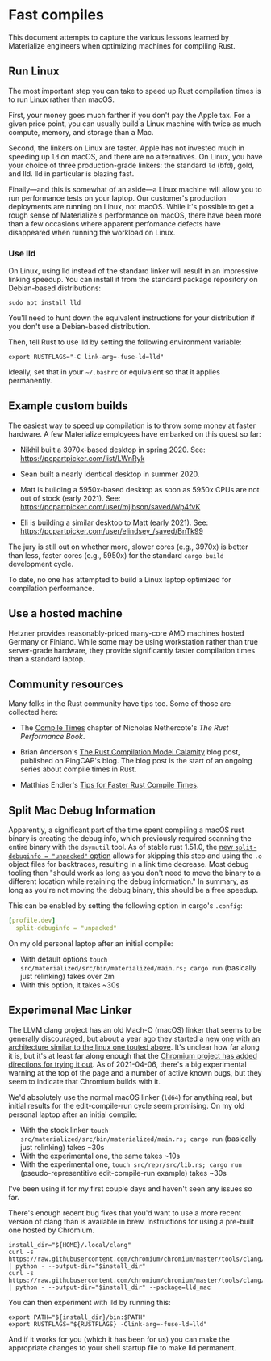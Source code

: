 # Fast compiles

This document attempts to capture the various lessons learned by Materialize
engineers when optimizing machines for compiling Rust.

## Run Linux

The most important step you can take to speed up Rust compilation times is to
run Linux rather than macOS.

First, your money goes much farther if you don't pay the Apple tax. For a given
price point, you can usually build a Linux machine with twice as much compute,
memory, and storage than a Mac.

Second, the linkers on Linux are faster. Apple has not invested much in speeding
up `ld` on macOS, and there are no alternatives. On Linux, you have your choice
of three production-grade linkers: the standard `ld` (bfd), gold, and lld. lld
in particular is blazing fast.

Finally—and this is somewhat of an aside—a Linux machine will allow you to run
performance tests on your laptop. Our customer's production deployments are
running on Linux, not macOS. While it's possible to get a rough sense of
Materialize's performance on macOS, there have been more than a few occasions
where apparent perfomance defects have disappeared when running the workload on
Linux.

### Use lld

On Linux, using lld instead of the standard linker will result in an impressive
linking speedup. You can install it from the standard package repository on
Debian-based distributions:

```shell
sudo apt install lld
```

You'll need to hunt down the equivalent instructions for your distribution if
you don't use a Debian-based distribution.

Then, tell Rust to use lld by setting the following environment variable:

```shell
export RUSTFLAGS="-C link-arg=-fuse-ld=lld"
```

Ideally, set that in your `~/.bashrc` or equivalent so that it applies
permanently.

## Example custom builds

The easiest way to speed up compilation is to throw some money at faster
hardware. A few Materialize employees have embarked on this quest so far:

  * Nikhil built a 3970x-based desktop in spring 2020.
    See: https://pcpartpicker.com/list/LWnRyk

  * Sean built a nearly identical desktop in summer 2020.

  * Matt is building a 5950x-based desktop as soon as 5950x CPUs
    are not out of stock (early 2021).
    See: https://pcpartpicker.com/user/mjibson/saved/Wp4fvK

  * Eli is building a similar desktop to Matt (early 2021).
    See: https://pcpartpicker.com/user/elindsey_/saved/BnTk99

The jury is still out on whether more, slower cores (e.g., 3970x) is better than
less, faster cores (e.g., 5950x) for the standard `cargo build` development
cycle.

To date, no one has attempted to build a Linux laptop optimized for compilation
performance.

## Use a hosted machine

Hetzner provides reasonably-priced many-core AMD machines hosted Germany or Finland. While some may be using workstation rather than true server-grade hardware, they provide significantly faster compilation times than a standard laptop.

## Community resources

Many folks in the Rust community have tips too. Some of those are collected
here:

  * The [Compile Times][nethercote] chapter of Nicholas Nethercote's *The Rust
    Performance Book*.

  * Brian Anderson's [The Rust Compilation Model Calamity][brson] blog post,
    published on PingCAP's blog. The blog post is the start of an ongoing series
    about compile times in Rust.

  * Matthias Endler's [Tips for Faster Rust Compile Times][endler].

[brson]: https://pingcap.com/blog/rust-compilation-model-calamity
[endler]: https://endler.dev/2020/rust-compile-times/
[nethercote]: https://nnethercote.github.io/perf-book/compile-times.html

## Split Mac Debug Information

Apparently, a significant part of the time spent compiling a macOS rust binary
is creating the debug info, which previously required scanning the entire binary
with the `dsymutil` tool. As of stable rust 1.51.0, the [new `split-debuginfo =
"unpacked"` option][split-debuginfo-unpacked] allows for skipping this step and
using the `.o` object files for backtraces, resulting in a link time decrease.
Most debug tooling then "should work as long as you don't need to move the
binary to a different location while retaining the debug information." In
summary, as long as you're not moving the debug binary, this should be a free
speedup.

This can be enabled by setting the following option in cargo's `.config`:

```yaml
[profile.dev]
  split-debuginfo = "unpacked"
```

On my old personal laptop after an initial compile:

- With default options `touch src/materialized/src/bin/materialized/main.rs;
  cargo run` (basically just relinking) takes over 2m
- With this option, it takes ~30s

[split-debuginfo-unpacked]: https://blog.rust-lang.org/2021/03/25/Rust-1.51.0.html#splitting-debug-information

## Experimenal Mac Linker

The LLVM clang project has an old Mach-O (macOS) linker that seems to be
generally discouraged, but about a year ago they started a [new one with an
architecture similar to the linux one touted above][macho]. It's unclear how far
along it is, but it's at least far along enough that the [Chromium project has
added directions for trying it out][chromium]. As of 2021-04-06, there's a big
experimental warning at the top of the page and a number of active known bugs,
but they seem to indicate that Chromium builds with it.

We'd absolutely use the normal macOS linker (`ld64`) for anything real, but
initial results for the edit-compile-run cycle seem promising. On my old
personal laptop after an initial compile:

- With the stock linker `touch src/materialized/src/bin/materialized/main.rs;
  cargo run` (basically just relinking) takes ~30s
- With the experimental one, the same takes ~10s
- With the experimental one, `touch src/repr/src/lib.rs; cargo run`
  (pseudo-representitive edit-compile-run example) takes ~30s

I've been using it for my first couple days and haven't seen any issues so far.

There's enough recent bug fixes that you'd want to use a more recent version of
clang than is available in brew. Instructions for using a pre-built one hosted
by Chromium.

```shell
install_dir="${HOME}/.local/clang"
curl -s https://raw.githubusercontent.com/chromium/chromium/master/tools/clang/scripts/update.py | python - --output-dir="$install_dir"
curl -s https://raw.githubusercontent.com/chromium/chromium/master/tools/clang/scripts/update.py | python - --output-dir="$install_dir" --package=lld_mac
```

You can then experiment with lld by running this:

```
export PATH="${install_dir}/bin:$PATH"
export RUSTFLAGS="${RUSTFLAGS} -Clink-arg=-fuse-ld=lld"
```

And if it works for you (which it has been for us) you can make the appropriate
changes to your shell startup file to make lld permanent.

[macho]: https://github.com/llvm/llvm-project/tree/main/lld/MachO
[chromium]: https://github.com/chromium/chromium/blob/master/docs/mac_lld.md
